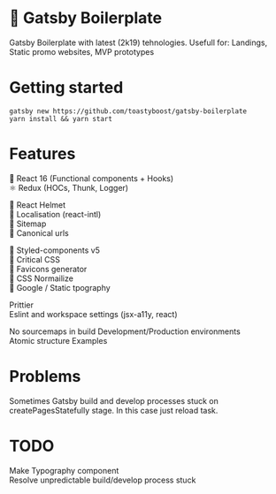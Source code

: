 # 🐣 Gatsby Boilerplate

Gatsby Boilerplate with latest (2k19) tehnologies. Usefull for: Landings, Static promo websites, MVP prototypes

# Getting started

```
gatsby new https://github.com/toastyboost/gatsby-boilerplate
yarn install && yarn start
```

# Features

🚀 React 16 (Functional components + Hooks)  
⚛️ Redux (HOCs, Thunk, Logger)

🔹 React Helmet  
🔹 Localisation (react-intl)  
🔹 Sitemap  
🔹 Canonical urls

🔸 Styled-components v5  
🔸 Critical CSS  
🔸 Favicons generator  
🔸 CSS Normailize  
🔸 Google / Static tpography

Prittier  
Eslint and workspace settings (jsx-a11y, react)

No sourcemaps in build
Development/Production environments  
Atomic structure
Examples

# Problems

Sometimes Gatsby build and develop processes stuck on createPagesStatefully stage. In this case just reload task.

# TODO

Make Typography component  
Resolve unpredictable build/develop process stuck
